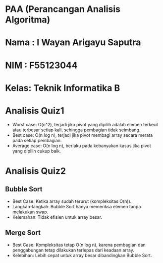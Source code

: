 # PAA (Perancangan Analisis Algoritma) 
# Nama : I Wayan Arigayu Saputra
# NIM  : F55123044
# Kelas: Teknik Informatika B

# Analisis Quiz1
- Worst case: O(n^2), terjadi jika pivot yang dipilih adalah elemen terkecil atau terbesar setiap kali, sehingga pembagian tidak seimbang.
- Best case: O(n log n), terjadi jika pivot membagi array secara merata pada setiap pembagian.
- Average case: O(n log n), berlaku pada kebanyakan kasus jika pivot yang dipilih cukup baik.

# Analisis Quiz2
## Bubble Sort
- Best Case: Ketika array sudah terurut (kompleksitas O(n)).
- Langkah-langkah: Bubble Sort hanya memeriksa elemen tanpa melakukan swap.
- Kelemahan: Tidak efisien untuk array besar.
## Merge Sort
- Best Case: Kompleksitas tetap O(n log n), karena pembagian dan penggabungan tetap dilakukan terlepas dari keadaan array.
- Kelebihan: Lebih cepat untuk array besar dibandingkan Bubble Sort.

